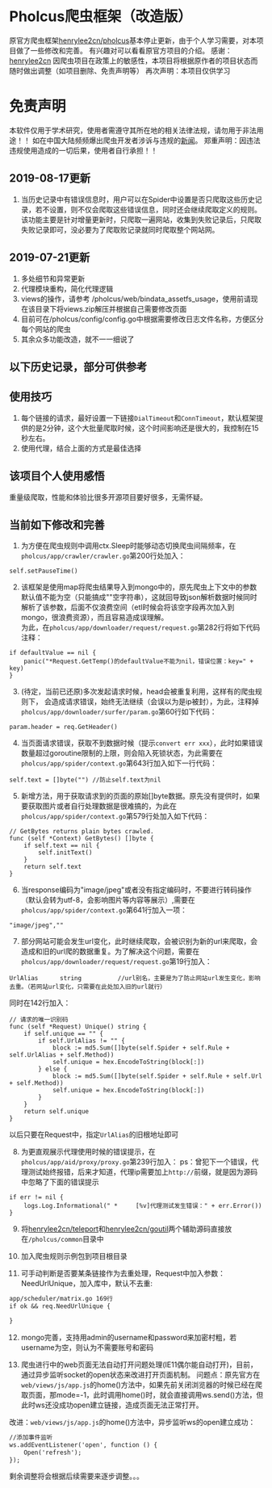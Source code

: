 # Pholcus爬虫框架（改造版）
原官方爬虫框架[henrylee2cn/pholcus](https://github.com/henrylee2cn/pholcus)基本停止更新，由于个人学习需要，对本项目做了一些修改和完善。
有兴趣对可以看看原官方项目的介绍。
感谢：[henrylee2cn](https://github.com/henrylee2cn)
因爬虫项目在政策上的敏感性，本项目将根据原作者的项目状态而随时做出调整（如项目删除、免责声明等）
再次声明：本项目仅供学习

# 免责声明
本软件仅用于学术研究，使用者需遵守其所在地的相关法律法规，请勿用于非法用途！！ 如在中国大陆频频爆出爬虫开发者涉诉与违规的[新闻](https://github.com/HiddenStrawberry/Crawler_Illegal_Cases_In_China)。
郑重声明：因违法违规使用造成的一切后果，使用者自行承担！！

## 2019-08-17更新
1. 当历史记录中有错误信息时，用户可以在Spider中设置是否只爬取这些历史记录，若不设置，则不仅会爬取这些错误信息，同时还会继续爬取定义的规则。该功能主要是针对增量更新时，只爬取一遍网站，收集到失败记录后，只爬取失败记录即可，没必要为了爬取败记录就同时爬取整个网站网。

## 2019-07-21更新
1. 多处细节和异常更新
2. 代理模块重构，简化代理逻辑
3. views的操作，请参考 /pholcus/web/bindata_assetfs_usage，使用前请现在该目录下将views.zip解压并根据自己需要修改页面
4. 目前可在/pholcus/config/config.go中根据需要修改日志文件名称，方便区分每个网站的爬虫
5. 其余众多功能改造，就不一一细说了

## 以下历史记录，部分可供参考

## 使用技巧
1. 每个链接的请求，最好设置一下链接`DialTimeout`和`ConnTimeout`，默认框架提供的是2分钟，这个大批量爬取时候，这个时间影响还是很大的，我控制在15秒左右。
2. 使用代理，结合上面的方式是最佳选择

## 该项目个人使用感悟
重量级爬取，性能和体验比很多开源项目要好很多，无需怀疑。

## 当前如下修改和完善
1. 为方便在爬虫规则中调用ctx.Sleep时能够动态切换爬虫间隔频率，在`pholcus/app/crawler/crawler.go`第200行处加入：
```
self.setPauseTime()
```  

2. 该框架是使用map将爬虫结果导入到mongo中的，原先爬虫上下文中的参数默认值不能为空（只能搞成""空字符串），这就回导致json解析数据时候同时解析了该参数，后面不仅浪费空间（etl时候会将该空字段再次加入到mongo，很浪费资源），而且容易造成误理解。  
为此，在`pholcus/app/downloader/request/request.go`第282行将如下代码注释：
```
if defaultValue == nil {
	panic("*Request.GetTemp()的defaultValue不能为nil，错误位置：key=" + key)
}
```  

3. (待定，当前已还原)多次发起请求时候，head会被重复利用，这样有的爬虫规则下， 会造成请求错误，始终无法继续（会误以为是ip被封），为此，注释掉`pholcus/app/downloader/surfer/param.go`第60行如下代码：
```
param.header = req.GetHeader()
```
4. 当页面请求错误，获取不到数据时候（提示`convert err xxx`），此时如果错误数量超过goroutine限制的上限，则会陷入死锁状态，为此需要在`pholcus/app/spider/context.go`第643行加入如下一行代码：
```
self.text = []byte("") //防止self.text为nil
```

5. 新增方法，用于获取请求到的页面的原始[]byte数据。原先没有提供时，如果要获取图片或者自行处理数据是很难搞的，为此在`pholcus/app/spider/context.go`第579行处加入如下代码：  
```  
// GetBytes returns plain bytes crawled.
func (self *Context) GetBytes() []byte {
	if self.text == nil {
		self.initText()
	}
	return self.text
}
```

6. 当response编码为"image/jpeg"或者没有指定编码时，不要进行转码操作（默认会转为utf-8，会影响图片等内容等展示）,需要在`pholcus/app/spider/context.go`第641行加入一项：
```  
"image/jpeg",""
```

7. 部分网站可能会发生url变化，此时继续爬取，会被识别为新的url来爬取，会造成和旧的url爬的数据重复。为了解决这个问题，需要在`pholcus/app/downloader/request/request.go`第19行加入：
```  
UrlAlias      string          //url别名，主要是为了防止网站url发生变化，影响去重。（若网站url变化，只需要在此处加入旧的url就行）
```
同时在142行加入：
```  
// 请求的唯一识别码
func (self *Request) Unique() string {
	if self.unique == "" {
		if self.UrlAlias != "" {
			block := md5.Sum([]byte(self.Spider + self.Rule + self.UrlAlias + self.Method))
			self.unique = hex.EncodeToString(block[:])
		} else {
			block := md5.Sum([]byte(self.Spider + self.Rule + self.Url + self.Method))
			self.unique = hex.EncodeToString(block[:])
		}
	}
	return self.unique
}
```
以后只要在Request中，指定`UrlAlias`的旧根地址即可

8. 为更直观展示代理使用时候的错误提示，在`pholcus/app/aid/proxy/proxy.go`第239行加入：
ps：曾犯下一个错误，代理测试始终报错，后来才知道，代理ip需要加上`http://`前缀，就是因为源码中忽略了下面的错误提示
```  
if err != nil {
	logs.Log.Informational(" *     [%v]代理测试发生错误：" + err.Error())
}
```

9. 将[henrylee2cn/teleport](https://github.com/henrylee2cn/teleport)和[henrylee2cn/goutil](https://github.com/jason-wj/pholcus/common/goutil)两个辅助源码直接放在`/pholcus/common`目录中

10. 加入爬虫规则示例包到项目根目录

11. 可手动判断是否要某条链接作为去重处理，Request中加入参数：NeedUrlUnique，加入库中，默认不去重:

```txt
app/scheduler/matrix.go 169行
if ok && req.NeedUrlUnique {

}

```

12. mongo完善，支持用admin的username和password来加密村粗，若username为空，则认为不需要账号和密码

13. 爬虫进行中的web页面无法自动打开问题处理(IE11偶尔能自动打开)，目前，通过异步监听socket的open状态来改进打开页面机制。 
问题点：原先官方在`web/views/js/app.js`的home()方法中，如果先前关闭浏览器的时候已经在爬取页面，那mode=-1，此时调用home()时，就会直接调用ws.send()方法，但此时ws还没成功open建立链接，造成页面无法正常打开。
    
改进：`web/views/js/app.js`的home()方法中，异步监听ws的open建立成功：
```html
//添加事件监听
ws.addEventListener('open', function () {
    Open('refresh');
});
```



剩余调整将会根据后续需要来逐步调整。。。
